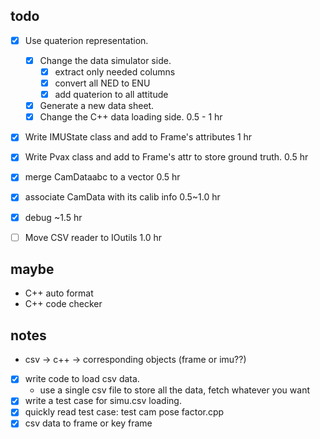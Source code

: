 ## todo
- [x] Use quaterion representation.
	- [x] Change the data simulator side.
		- [x] extract only needed columns
		- [x] convert all NED to ENU
		- [x] add quaterion to all attitude
	- [x] Generate a new data sheet.
	- [x] Change the C++ data loading side. 0.5 - 1 hr
- [x] Write IMUState class and add to Frame's attributes 1 hr
- [x] Write Pvax class and add to Frame's attr to store ground truth. 0.5 hr
- [x] merge CamDataabc to a vector 0.5 hr
- [x] associate CamData with its calib info 0.5~1.0 hr
- [x] debug ~1.5 hr

- [ ] Move CSV reader to IOutils 1.0 hr

## maybe
- C++ auto format
- C++ code checker

## notes
- csv -> c++ -> corresponding objects (frame or imu??)
- [x] write code to load csv data.
	- use a single csv file to store all the data, fetch whatever you want
- [x] write a test case for simu.csv loading.
- [x] quickly read test case: test cam pose factor.cpp
- [x] csv data to frame or key frame
